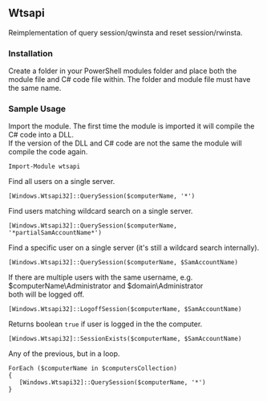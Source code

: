 ## Wtsapi  
Reimplementation of query session/qwinsta and reset session/rwinsta.  
### Installation  
Create a folder in your PowerShell modules folder and place both the module file and C# code file within. The folder and module file must have the same name.  
### Sample Usage  
Import the module. The first time the module is imported it will compile the C# code into a DLL.  
If the version of the DLL and C# code are not the same the module will compile the code again.  
```
Import-Module wtsapi
```
Find all users on a single server.  
```
[Windows.Wtsapi32]::QuerySession($computerName, '*')
```
Find users matching wildcard search on a single server.  
```
[Windows.Wtsapi32]::QuerySession($computerName, '*partialSamAccountName*')
```
Find a specific user on a single server (it's still a wildcard search internally).  
```
[Windows.Wtsapi32]::QuerySession($computerName, $SamAccountName)
```
If there are multiple users with the same username, e.g. $computerName\Administrator and $domain\Administrator  
both will be logged off.  
```
[Windows.Wtsapi32]::LogoffSession($computerName, $SamAccountName)
```
Returns boolean `true` if user is logged in the the computer.  
```
[Windows.Wtsapi32]::SessionExists($computerName, $SamAccountName)
```
Any of the previous, but in a loop.  
```
ForEach ($computerName in $computersCollection)
{
   [Windows.Wtsapi32]::QuerySession($computerName, '*')
}
```
